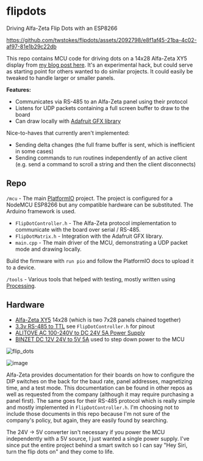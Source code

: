# flipdots
Driving Alfa-Zeta Flip Dots with an ESP8266



https://github.com/twstokes/flipdots/assets/2092798/e8f1af45-21ba-4c02-af97-81e1b29c22db



This repo contains MCU code for driving dots on a 14x28 Alfa-Zeta XY5 display from [my blog post here](https://www.tannr.com/2021/03/31/flip-dots/). It's an experimental hack, but could serve as starting point for others wanted to do similar projects. It could easily be tweaked to handle larger or smaller panels.

**Features:**
- Communicates via RS-485 to an Alfa-Zeta panel using their protocol
- Listens for UDP packets containing a full screen buffer to draw to the board
- Can draw locally with [Adafruit GFX library](https://github.com/adafruit/Adafruit-GFX-Library)

Nice-to-haves that currently aren't implemented:
- Sending delta changes (the full frame buffer is sent, which is inefficient in some cases)
- Sending commands to run routines independently of an active client (e.g. send a command to scroll a string and then the client disconnects)

## Repo

`/mcu` - The main [PlatformIO](https://platformio.org/) project. The project is configured for a NodeMCU ESP8266 but any compatible hardware can be substituted. The Arduino framework is used.
- `FlipDotController.h` - The Alfa-Zeta protocol implementation to communicate with the board over serial / RS-485.
- `FlipDotMatrix.h` - Integration with the Adafruit GFX library.
- `main.cpp` - The main driver of the MCU, demonstrating a UDP packet mode and drawing locally.

Build the firmware with `run pio` and follow the PlatformIO docs to upload it to a device.

`/tools` - Various tools that helped with testing, mostly written using [Processing](https://processing.org/).

## Hardware

- [Alfa-Zeta XY5](https://flipdots.com/en/products-services/flip-dot-boards-xy5/) 14x28 (which is two 7x28 panels chained together)
- [3.3v RS-485 to TTL](https://www.amazon.com/gp/product/B07V5LND1T/ref=ppx_yo_dt_b_search_asin_title?ie=UTF8&psc=1) see `FlipDotController.h` for pinout
- [ALITOVE AC 100-240V to DC 24V 5A Power Supply](https://www.amazon.com/gp/product/B01GC6VS8I/ref=ppx_yo_dt_b_search_asin_title?ie=UTF8&th=1)
- [BINZET DC 12V 24V to 5V 5A](https://www.amazon.com/gp/product/B00J3MHT1E/ref=ppx_yo_dt_b_search_asin_title?ie=UTF8&psc=1) used to step down power to the MCU

![flip_dots](https://github.com/twstokes/flipdots/assets/2092798/062ef1d4-39ad-4292-bbf9-71f32f422799)

![image](https://github.com/twstokes/flipdots/assets/2092798/4a58bfba-464b-4f52-9440-dcd1af9e00c9)


Alfa-Zeta provides documentation for their boards on how to configure the DIP switches on the back for the baud rate, panel addresses, magnetizing time, and a test mode. This documentation can be found in other repos as well as requested from the company (although it may require purchasing a panel first). The same goes for their RS-485 protocol which is really simple and mostly implemented in `FlipDotController.h`. I'm choosing not to include those documents in this repo because I'm not sure of the company's policy, but again, they are easily found by searching.

The 24V -> 5V converter isn't necessary if you power the MCU independently with a 5V source, I just wanted a single power supply. I've since put the entire project behind a smart switch so I can say "Hey Siri, turn the flip dots on" and they come to life.

